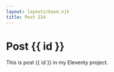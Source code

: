 ```yaml
---
layout: layouts/base.njk
title: Post 214
---
```


# Post {{ id }}

This is post {{ id }} in my Eleventy project.
